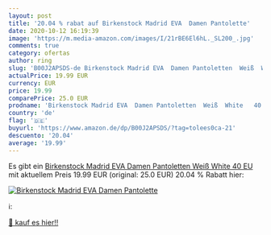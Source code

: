 ```yaml
---
layout: post
title: '20.04 % rabat auf Birkenstock Madrid EVA  Damen Pantolette'
date: 2020-10-12 16:19:39
image: 'https://m.media-amazon.com/images/I/21rBE6El6hL._SL200_.jpg'
comments: true
category: ofertas
author: ring
slug: 'B00J2APSDS-de Birkenstock Madrid EVA  Damen Pantoletten  Weiß  White   40 EU'
actualPrice: 19.99 EUR
currency: EUR
price: 19.99
comparePrice: 25.0 EUR
prodname: 'Birkenstock Madrid EVA  Damen Pantoletten  Weiß  White   40 EU'
country: 'de'
flag: '🇩🇪'
buyurl: 'https://www.amazon.de/dp/B00J2APSDS/?tag=tolees0ca-21'
descuento: '20.04'
average: '19.99'
---
```


Es gibt ein [Birkenstock Madrid EVA  Damen Pantoletten  Weiß  White   40 EU](https://www.amazon.de/dp/B00J2APSDS/?tag=tolees0ca-21) mit aktuellem Preis 19.99 EUR (original: 25.0 EUR) 20.04 % Rabatt hier:

[![Birkenstock Madrid EVA  Damen Pantolette](https://m.media-amazon.com/images/I/21rBE6El6hL._SL200_.jpg)](https://www.amazon.de/dp/B00J2APSDS/?tag=tolees0ca-21)

ℹ️:


[🛒 kauf es hier!!](https://www.amazon.de/dp/B00J2APSDS/?tag=tolees0ca-21)
